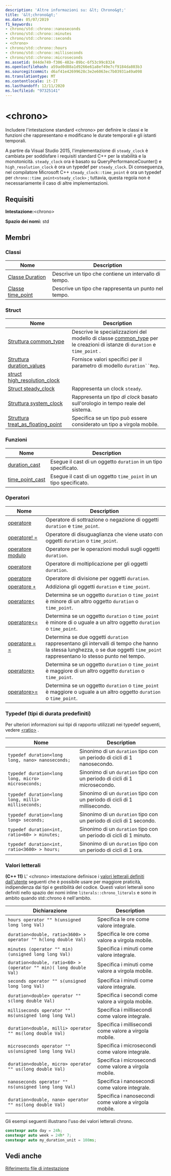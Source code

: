 ```yaml
---
description: 'Altre informazioni su: &lt; Chrono&gt;'
title: '&lt;chrono&gt;'
ms.date: 05/07/2019
f1_keywords:
- chrono/std::chrono::nanoseconds
- chrono/std::chrono::minutes
- chrono/std::chrono::seconds
- <chrono>
- chrono/std::chrono::hours
- chrono/std::chrono::milliseconds
- chrono/std::chrono::microseconds
ms.assetid: 844de749-f306-482e-89bc-6f53c99c8324
ms.openlocfilehash: a59ad0d88a1d9266e61a8ef49e7cf9184da803b3
ms.sourcegitcommit: d6af41e42699628c3e2e6063ec7b03931a49a098
ms.translationtype: MT
ms.contentlocale: it-IT
ms.lasthandoff: 12/11/2020
ms.locfileid: "97325141"
---
```

# <a name="ltchronogt"></a>&lt;chrono&gt;

Includere l'intestazione standard \<chrono> per definire le classi e le funzioni che rappresentano e modificano le durate temporali e gli istanti temporali.

A partire da Visual Studio 2015, l'implementazione di `steady_clock` è cambiata per soddisfare i requisiti standard C++ per la stabilità e la monotonicità. `steady_clock` ora è basato su QueryPerformanceCounter() e `high_resolution_clock` è ora un typedef per `steady_clock`. Di conseguenza, nel compilatore Microsoft C++ `steady_clock::time_point` è ora un typedef per `chrono::time_point<steady_clock>` ; tuttavia, questa regola non è necessariamente il caso di altre implementazioni.

## <a name="requirements"></a>Requisiti

**Intestazione:**\<chrono>

**Spazio dei nomi:** std

## <a name="members"></a>Membri

### <a name="classes"></a>Classi

|Nome|Description|
|-|-|
|[Classe Duration](../standard-library/duration-class.md)|Descrive un tipo che contiene un intervallo di tempo.|
|[Classe time_point](../standard-library/time-point-class.md)|Descrive un tipo che rappresenta un punto nel tempo.|

### <a name="structs"></a>Struct

|Nome|Description|
|-|-|
|[Struttura common_type](../standard-library/common-type-structure.md)|Descrive le specializzazioni del modello di classe [common_type](../standard-library/common-type-class.md) per le creazioni di istanze di `duration` e `time_point` .|
|[Struttura duration_values](../standard-library/duration-values-structure.md)|Fornisce valori specifici per il parametro di modello `duration``Rep`.|
|[struct high_resolution_clock](../standard-library/high-resolution-clock-struct.md)||
|[Struct steady_clock](../standard-library/steady-clock-struct.md)|Rappresenta un clock `steady`.|
|[Struttura system_clock](../standard-library/system-clock-structure.md)|Rappresenta un *tipo di clock* basato sull'orologio in tempo reale del sistema.|
|[Struttura treat_as_floating_point](../standard-library/treat-as-floating-point-structure.md)|Specifica se un tipo può essere considerato un tipo a virgola mobile.|

### <a name="functions"></a>Funzioni

|Nome|Description|
|-|-|
|[duration_cast](../standard-library/chrono-functions.md#duration_cast)|Esegue il cast di un oggetto `duration` in un tipo specificato.|
|[time_point_cast](../standard-library/chrono-functions.md#time_point_cast)|Esegue il cast di un oggetto `time_point` in un tipo specificato.|

### <a name="operators"></a>Operatori

|Nome|Description|
|-|-|
|[operatore](../standard-library/chrono-operators.md#operator-)|Operatore di sottrazione o negazione di oggetti `duration` e `time_point`.|
|[operatore! =](../standard-library/chrono-operators.md#op_neq)|Operatore di disuguaglianza che viene usato con oggetti `duration` o `time_point`.|
|[operatore modulo](../standard-library/chrono-operators.md#op_modulo)|Operatore per le operazioni moduli sugli oggetti `duration`.|
|[operatore](../standard-library/chrono-operators.md#op_star)|Operatore di moltiplicazione per gli oggetti `duration`.|
|[operatore](../standard-library/chrono-operators.md#op_div)|Operatore di divisione per oggetti `duration`.|
|[operatore +](../standard-library/chrono-operators.md#op_add)|Addiziona gli oggetti `duration` e `time_point`.|
|[operatore&lt;](../standard-library/chrono-operators.md#op_lt)|Determina se un oggetto `duration` o `time_point` è minore di un altro oggetto `duration` o `time_point`.|
|[operatore&lt;=](../standard-library/chrono-operators.md#op_lt_eq)|Determina se un oggetto `duration` o `time_point` è minore di o uguale a un altro oggetto `duration` o `time_point`.|
|[operatore = =](../standard-library/chrono-operators.md#op_eq_eq)|Determina se due oggetti `duration` rappresentano gli intervalli di tempo che hanno la stessa lunghezza, o se due oggetti `time_point` rappresentano lo stesso punto nel tempo.|
|[operatore&gt;](../standard-library/chrono-operators.md#op_gt)|Determina se un oggetto `duration` o `time_point` è maggiore di un altro oggetto `duration` o `time_point`.|
|[operatore&gt;=](../standard-library/chrono-operators.md#op_gt_eq)|Determina se un oggetto `duration` o `time_point` è maggiore o uguale a un altro oggetto `duration` o `time_point`.|

### <a name="typedefs-predefined-duration-types"></a>Typedef (tipi di durata predefiniti)

Per ulteriori informazioni sui tipi di rapporto utilizzati nei typedef seguenti, vedere [\<ratio>](../standard-library/ratio.md) .

|Nome|Description|
|-|-|
|`typedef duration<long long, nano> nanoseconds;`|Sinonimo di un `duration` tipo con un periodo di cicli di 1 nanosecondo.|
|`typedef duration<long long, micro> microseconds;`|Sinonimo di un `duration` tipo con un periodo di cicli di 1 microsecondo.|
|`typedef duration<long long, milli> milliseconds;`|Sinonimo di un `duration` tipo con un periodo di cicli di 1 millisecondo.|
|`typedef duration<long long> seconds;`|Sinonimo di un `duration` tipo con un periodo di cicli di 1 secondo.|
|`typedef duration<int, ratio<60> > minutes;`|Sinonimo di un `duration` tipo con un periodo di cicli di 1 minuto.|
|`typedef duration<int, ratio<3600> > hours;`|Sinonimo di un `duration` tipo con un periodo di cicli di 1 ora.|

### <a name="literals"></a>Valori letterali

**(C++ 11)** L' \<chrono> intestazione definisce i [valori letterali definiti dall'utente](../cpp/user-defined-literals-cpp.md) seguenti che è possibile usare per maggiore praticità, indipendenza dai tipi e gestibilità del codice. Questi valori letterali sono definiti nello spazio dei nomi inline `literals::chrono_literals` e sono in ambito quando std::chrono è nell'ambito.

|Dichiarazione|Description|
|-|-|
|`hours operator "" h(unsigned long long Val)`|Specifica le ore come valore integrale.|
|`duration<double, ratio<3600> > operator "" h(long double Val)`|Specifica le ore come valore a virgola mobile.|
|`minutes (operator "" min)(unsigned long long Val)`|Specifica i minuti come valore integrale.|
|`duration<double, ratio<60> > (operator "" min)( long double Val)`|Specifica i minuti come valore a virgola mobile.|
|`seconds operator "" s(unsigned long long Val)`|Specifica i minuti come valore integrale.|
|`duration<double> operator "" s(long double Val)`|Specifica i secondi come valore a virgola mobile.|
|`milliseconds operator "" ms(unsigned long long Val)`|Specifica i millisecondi come valore integrale.|
|`duration<double, milli> operator "" ms(long double Val)`|Specifica i millisecondi come valore a virgola mobile.|
|`microseconds operator "" us(unsigned long long Val)`|Specifica i microsecondi come valore integrale.|
|`duration<double, micro> operator "" us(long double Val)`|Specifica i microsecondi come valore a virgola mobile.|
|`nanoseconds operator "" ns(unsigned long long Val)`|Specifica i nanosecondi come valore integrale.|
|`duration<double, nano> operator "" ns(long double Val)`|Specifica i nanosecondi come valore a virgola mobile.|

Gli esempi seguenti illustrano l'uso dei valori letterali chrono.

```cpp
constexpr auto day = 24h;
constexpr auto week = 24h* 7;
constexpr auto my_duration_unit = 108ms;
```

## <a name="see-also"></a>Vedi anche

[Riferimento file di intestazione](../standard-library/cpp-standard-library-header-files.md)
